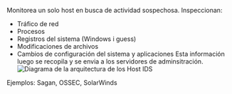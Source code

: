 Monitorea un solo host en busca de actividad sospechosa.
Inspeccionan:
- Tráfico de red
- Procesos
- Registros del sistema (Windows i guess)
- Modificaciones de archivos
- Cambios de configuración del sistema y aplicaciones
Esta información luego se recopila y se envia a los servidores de adminsitración.
![Diagrama de la arquitectura de los Host IDS](https://i.imgur.com/R0Skn24.png)


Ejemplos: Sagan, OSSEC, SolarWinds